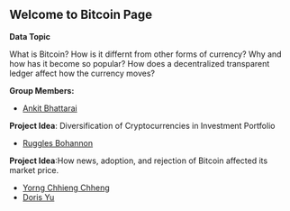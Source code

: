 ## Welcome to Bitcoin Page

**Data Topic**

What is Bitcoin? How is it differnt from other forms of currency? Why and how has it become so popular? How does a decentralized transparent ledger affect how the currency moves?



**Group Members:**

* [Ankit Bhattarai](Ankit)
  
**Project Idea**: Diversification of Cryptocurrencies in Investment Portfolio

* [Ruggles Bohannon](Ruggles) 

**Project Idea**:How news, adoption, and rejection of Bitcoin affected its market price.

* [Yorng Chhieng Chheng](Yorng)
* [Doris Yu](Doris) 




